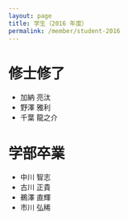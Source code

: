 ```yaml
---
layout: page
title: 学生（2016 年度）
permalink: /member/student-2016
---
```


# 修士修了
- 加納 亮汰
- 野澤 雅利
- 千葉 龍之介

# 学部卒業
- 中川 智志
- 古川 正貴
- 鵜澤 直輝
- 市川 弘稀
